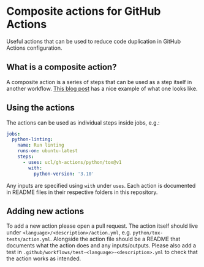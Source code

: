 # Composite actions for GitHub Actions
Useful actions that can be used to reduce code duplication in GitHub Actions
configuration.

## What is a composite action?
A composite action is a series of steps that can be used as a step itself in another
workflow. [This blog post](https://github.blog/changelog/2021-08-25-github-actions-reduce-duplication-with-action-composition/) has a nice example of what one looks like.

## Using the actions
The actions can be used as individual steps inside jobs, e.g.:

```yaml
jobs:
  python-linting:
    name: Run linting
    runs-on: ubuntu-latest
    steps:
      - uses: ucl/gh-actions/python/tox@v1
        with:
          python-version: '3.10'
```
Any inputs are specified using `with` under `uses`. Each action is documented
in README files in their respective folders in this repository.


## Adding new actions
To add a new action please open a pull request. The action itself should
live under `<language>/<description>/action.yml`, e.g.
`python/tox-tests/action.yml`. Alongside the action file should be a README
that documents what the action does and any inputs/outputs. Please also add a
test in `.github/workflows/test-<language>-<description>.yml` to check that
the action works as intended.
